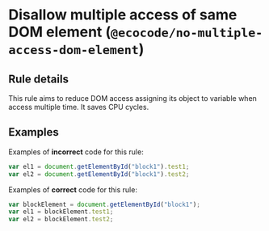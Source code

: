 # Disallow multiple access of same DOM element (`@ecocode/no-multiple-access-dom-element`)

<!-- end auto-generated rule header -->

## Rule details

This rule aims to reduce DOM access assigning its object to variable when access multiple time. It saves CPU cycles.

## Examples

Examples of **incorrect** code for this rule:

```js
var el1 = document.getElementById("block1").test1;
var el2 = document.getElementById("block1").test2;
```

Examples of **correct** code for this rule:

```js
var blockElement = document.getElementById("block1");
var el1 = blockElement.test1;
var el2 = blockElement.test2;
```
